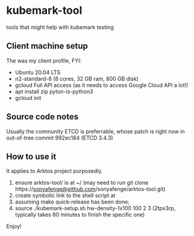 # kubemark-tool
tools that might help with kubemark testing


## Client machine setup
The was my client profile, FYI:
* Ubuntu 20.04 LTS
* n2-standard-8 (8 cores, 32 GB ram, 800 GB disk)
* gcloud Full API access (as it needs to access Google Cloud API a lot!)
* apt install zip pyton-is-python3
* gcloud init


## Source code notes
Usually the community ETCD is preferrable, whose patch is right now in out-of-tree commit 992ec184 (ETCD 3.4.3)


## How to use it
It applies to Arktos project purposedly.

1. ensure arktos-tool/ is at ~/ (may need to run git clone https://sonyafenge@github.com/sonyafenge/arktos-tool.git)
1. create symbolic link to the shell script at <ARKTOS-REPO-ROOT>
1. assuming make quick-release has been done;
1. source ./kubemark-setup.sh hw-density-1x100 100 2 3 (2tpx3rp, typically takes 80 minutes to finish the specific one)

Enjoy!
